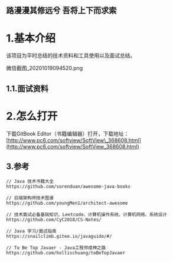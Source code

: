 ## 路漫漫其修远兮 吾将上下而求索

# 1.基本介绍

该项目为平时总结的技术资料和工具使用以及面试总结。

微信截图_20201019094520.png

## 1.1.面试资料

# 2.怎么打开

下载GitBook Editor（书籍编辑器）打开，下载地址：[http://www.pc6.com/softview/SoftView\_368608.html](http://www.pc6.com/softview/SoftView_368608.html)

## 3.参考

```
// Java 技术书籍大全
https://github.com/sorenduan/awesome-java-books
```

```
// 后端架构师技术图谱
https://github.com/youngMen1/architect-awesome
```

```
// 技术面试必备基础知识、Leetcode、计算机操作系统、计算机网络、系统设计
https://github.com/CyC2018/CS-Notes/
```

```
// Java 学习/面试指南
https://snailclimb.gitee.io/javaguide/#/
```

```
// To Be Top Javaer - Java工程师成神之路
https://github.com/hollischuang/toBeTopJavaer
```




